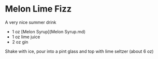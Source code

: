# Melon Lime Fizz

A very nice summer drink

- 1 oz [Melon Syrup](Melon Syrup.md)
- 1 oz lime juice
- 2 oz gin

Shake with ice, pour into a pint glass and top with lime seltzer (about 6 oz)
